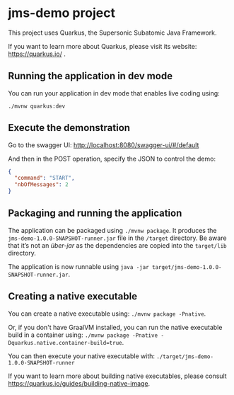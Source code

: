 # jms-demo project

This project uses Quarkus, the Supersonic Subatomic Java Framework.

If you want to learn more about Quarkus, please visit its website: https://quarkus.io/ .

## Running the application in dev mode

You can run your application in dev mode that enables live coding using:
```
./mvnw quarkus:dev
```

## Execute the demonstration

Go to the swagger UI: [http://localhost:8080/swagger-ui/#/default](http://localhost:8080/swagger-ui/#/default)

And then in the POST operation, specify the JSON to control the demo:

```json
{
  "command": "START",
  "nbOfMessages": 2
}
```

## Packaging and running the application

The application can be packaged using `./mvnw package`.
It produces the `jms-demo-1.0.0-SNAPSHOT-runner.jar` file in the `/target` directory.
Be aware that it’s not an _über-jar_ as the dependencies are copied into the `target/lib` directory.

The application is now runnable using `java -jar target/jms-demo-1.0.0-SNAPSHOT-runner.jar`.

## Creating a native executable

You can create a native executable using: `./mvnw package -Pnative`.

Or, if you don't have GraalVM installed, you can run the native executable build in a container using: `./mvnw package -Pnative -Dquarkus.native.container-build=true`.

You can then execute your native executable with: `./target/jms-demo-1.0.0-SNAPSHOT-runner`

If you want to learn more about building native executables, please consult https://quarkus.io/guides/building-native-image.
